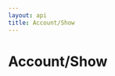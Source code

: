 ```yaml
---
layout: api
title: Account/Show
---
```


# Account/Show

<api-explorer resource="http://api.rusic.com/account" method="GET">
  <api-header name="X-API-Key" required="true" value="abc123" editable-key="false"></api-header>
  <api-header name="Accept" required="true" value="application/vnd.rusic.v1+json" editable-key="false" editable-value="false"></api-header>
</api-explorer>
